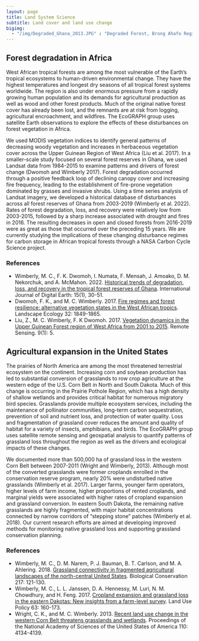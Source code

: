 ```yaml
---
layout: page
title: Land System Science
subtitle: Land cover and land use change
bigimg: 
  - "/img/Degraded_Ghana_2013.JPG" : "Degraded Forest, Brong Ahafo Region of Ghana"
---
```


## Forest degradation in Africa
West African tropical forests are among the most vulnerable of the Earth’s tropical ecosystems to human-driven environmental change. They have the highest temperatures and longest dry seasons of all tropical forest systems worldwide. The region is also under enormous pressure from a rapidly growing human population and its demands for agricultural production as well as wood and other forest products. Much of the original native forest cover has already been lost, and the remnants are at risk from logging, agricultural encroachment, and wildfires. The EcoGRAPH group uses satellite Earth observations to explore the effects of these disturbances on forest vegetation in Africa.

We used MODIS vegetation indices to identify general patterns of decreasing woody vegetation and increases in herbaceous vegetation cover across the Upper Guinean Region of West Africa (Liu et al. 2017). In a smaller-scale study focused on several forest reserves in Ghana, we used Landsat data from 1984-2015 to examine patterns and drivers of forest change (Dwomoh and Wimberly 2017). Forest degradation occurred through a positive feedback loop of declining canopy cover and increasing fire frequency, leading to the establishment of fire-prone vegetation dominated by grasses and invasive shrubs. Using a time series analysis of Landsat imagery, we developed a historical database of disturbances across all forest reserves of Ghana from 2003-2019 (Wimberly et al. 2022). Rates of forest degradation, loss, and recovery were relatively low from 2003-2015, followed by a sharp increase associated with drought and fires in 2016. The resulting decreases in open and closed forests from 2016-2019 were as great as those that occurred over the preceding 15 years.  We are currently studying the implications of these changing disturbance regimes for carbon storage in African tropical forests through a NASA Carbon Cycle Science project.

### References
* Wimberly, M. C., F. K. Dwomoh, I. Numata, F. Mensah, J. Amoako, D. M. Nekorchuk, and A. McMahon. 2022. [Historical trends of degradation, loss, and recovery in the tropical forest reserves of Ghana](https://www.tandfonline.com/doi/full/10.1080/17538947.2021.2012533). International Journal of Digital Earth: 15(1), 30-51.
* Dwomoh, F. K., and M. C. Wimberly. 2017. [Fire regimes and forest resilience: alternative vegetation states in the West African tropics](https://link.springer.com/article/10.1007/s10980-017-0553-4). Landscape Ecology 32: 1849-1865.
* Liu, Z., M. C. Wimberly, F. K Dwomoh. 2017. [Vegetation dynamics in the Upper Guinean Forest region of West Africa from 2001 to 2015](https://www.mdpi.com/2072-4292/9/1/5). Remote Sensing. 9(1): 5. 

## Agricultural expansion in the United States
The prairies of North America are among the most threatened terrestrial ecosystem on the continent. Increasing corn and soybean production has led to substantial conversion of grasslands to row crop agriculture at the western edge of the U.S. Corn Belt in North and South Dakota. Much of this change is occurring in the Prairie Pothole Region, which has a high density of shallow wetlands and provides critical habitat for numerous migratory bird species. Grasslands provide multiple ecosystem services, including the maintenance of pollinator communities, long-term carbon sequestration, prevention of soil and nutrient loss, and protection of water quality. Loss and fragmentation of grassland cover reduces the amount and quality of habitat for a variety of insects, amphibians, and birds. The EcoGRAPH group uses satellite remote sensing and geospatial analysis to quantify patterns of grassland loss throughout the region as well as the drivers and ecological impacts of these changes. 

We documented more than 500,000 ha of grassland loss in the western Corn Belt between 2007-2011 (Wright and Wimberly, 2013).  Although most of the converted grasslands were former croplands enrolled in the conservation reserve program, nearly 20% were undisturbed native grasslands (Wimberly et al. 2017). Larger farms, younger farm operators, higher levels of farm income, higher proportions of rented croplands, and marginal yields were associated with higher rates of cropland expansion and grassland conversion. In eastern South Dakota, the remaining native grasslands are highly fragmented, with major habitat concentrations connected by narrow corridors of “stepping stone” patches (Wimberly et al. 2018). Our current research efforts are aimed at developing improved methods for monitoring native grassland loss and supporting grassland conservation planning.

### References
* Wimberly, M. C., D. M. Narem, P. J. Bauman, B. T. Carlson, and M. A. Ahlering. 2018. [Grassland connectivity in fragmented agricultural landscapes of the north-central United States](https://www.sciencedirect.com/science/article/pii/S0006320717311308). Biological Conservation 217: 121-130.
* Wimberly, M. C., L. L. Janssen, D. A. Hennessy, M. Luri, N. M. Chowdhury, and H. Feng. 2017. [Cropland expansion and grassland loss in the eastern Dakotas: New insights from a farm-level survey](https://www.sciencedirect.com/science/article/pii/S0264837716310857). Land Use Policy 63: 160-173.
* Wright, C. K., and M. C. Wimberly. 2013. [Recent land use change in the western Corn Belt threatens grasslands and wetlands](http://www.pnas.org/content/110/10/4134). Proceedings of the National Academy of Sciences of the United States of America 110: 4134-4139. 
